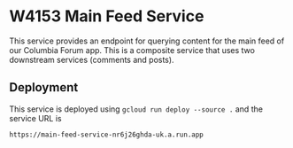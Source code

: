 # W4153 Main Feed Service

This service provides an endpoint for querying content for the main feed of our Columbia Forum app. 
This is a composite service that uses two downstream services (comments and posts).


## Deployment

This service is deployed using `gcloud run deploy --source .` and the service URL is 

```
https://main-feed-service-nr6j26ghda-uk.a.run.app
```
